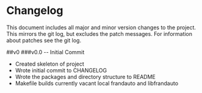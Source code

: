 # Changelog
This document includes all major and minor version changes to the project.
This mirrors the git log, but excludes the patch messages.  For information about patches see the git log.

##v0
###v0.0 -- Initial Commit
  * Created skeleton of project
  * Wrote initial commit to CHANGELOG
  * Wrote the packages and directory structure to README
  * Makefile builds currently vacant local frandauto and libfrandauto

<!-- vim : set ts=2 sw=2 et syn=markdown : -->
